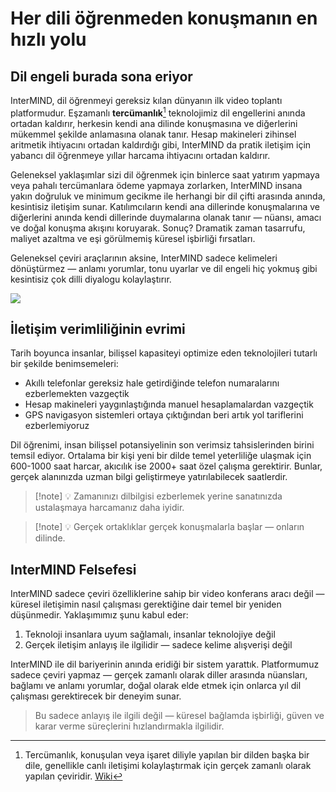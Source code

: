 # Her dili öğrenmeden konuşmanın en hızlı yolu

## Dil engeli burada sona eriyor

InterMIND, dil öğrenmeyi gereksiz kılan dünyanın ilk video toplantı platformudur. Eşzamanlı **tercümanlık**[^1] teknolojimiz dil engellerini anında ortadan kaldırır, herkesin kendi ana dilinde konuşmasına ve diğerlerini mükemmel şekilde anlamasına olanak tanır. Hesap makineleri zihinsel aritmetik ihtiyacını ortadan kaldırdığı gibi, InterMIND da pratik iletişim için yabancı dil öğrenmeye yıllar harcama ihtiyacını ortadan kaldırır.

Geleneksel yaklaşımlar sizi dil öğrenmek için binlerce saat yatırım yapmaya veya pahalı tercümanlara ödeme yapmaya zorlarken, InterMIND insana yakın doğruluk ve minimum gecikme ile herhangi bir dil çifti arasında anında, kesintisiz iletişim sunar. Katılımcıların kendi ana dillerinde konuşmalarına ve diğerlerini anında kendi dillerinde duymalarına olanak tanır — nüansı, amacı ve doğal konuşma akışını koruyarak. Sonuç? Dramatik zaman tasarrufu, maliyet azaltma ve eşi görülmemiş küresel işbirliği fırsatları.

Geleneksel çeviri araçlarının aksine, InterMIND sadece kelimeleri dönüştürmez — anlamı yorumlar, tonu uyarlar ve dil engeli hiç yokmuş gibi kesintisiz çok dilli diyalogu kolaylaştırır.

[^1]: Tercümanlık, konuşulan veya işaret diliyle yapılan bir dilden başka bir dile, genellikle canlı iletişimi kolaylaştırmak için gerçek zamanlı olarak yapılan çeviridir. [Wiki](https://en.wikipedia.org/wiki/Language_interpretation)

![](/1d.png)

## İletişim verimliliğinin evrimi

Tarih boyunca insanlar, bilişsel kapasiteyi optimize eden teknolojileri tutarlı bir şekilde benimsemeleri:

- Akıllı telefonlar gereksiz hale getirdiğinde telefon numaralarını ezberlemekten vazgeçtik
- Hesap makineleri yaygınlaştığında manuel hesaplamalardan vazgeçtik
- GPS navigasyon sistemleri ortaya çıktığından beri artık yol tariflerini ezberlemiyoruz

Dil öğrenimi, insan bilişsel potansiyelinin son verimsiz tahsislerinden birini temsil ediyor. Ortalama bir kişi yeni bir dilde temel yeterliliğe ulaşmak için 600-1000 saat harcar, akıcılık ise 2000+ saat özel çalışma gerektirir. Bunlar, gerçek alanınızda uzman bilgi geliştirmeye yatırılabilecek saatlerdir.

> [!note] 💡 Zamanınızı dilbilgisi ezberlemek yerine sanatınızda ustalaşmaya harcamanız daha iyidir.

> [!note] 💡 Gerçek ortaklıklar gerçek konuşmalarla başlar — onların dilinde.

## InterMIND Felsefesi

InterMIND sadece çeviri özelliklerine sahip bir video konferans aracı değil — küresel iletişimin nasıl çalışması gerektiğine dair temel bir yeniden düşünmedir. Yaklaşımımız şunu kabul eder:

1. Teknoloji insanlara uyum sağlamalı, insanlar teknolojiye değil
2. Gerçek iletişim anlayış ile ilgilidir — sadece kelime alışverişi değil

InterMIND ile dil bariyerinin anında eridiği bir sistem yarattık. Platformumuz sadece çeviri yapmaz — gerçek zamanlı olarak diller arasında nüansları, bağlamı ve anlamı yorumlar, doğal olarak elde etmek için onlarca yıl dil çalışması gerektirecek bir deneyim sunar.

> Bu sadece anlayış ile ilgili değil — küresel bağlamda işbirliği, güven ve karar verme süreçlerini hızlandırmakla ilgilidir.